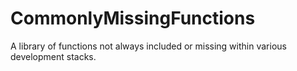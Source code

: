 # CommonlyMissingFunctions
A library of functions not always included or missing within various development stacks.
